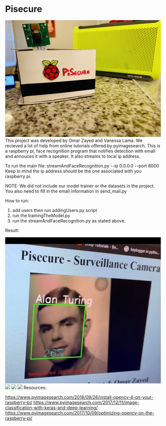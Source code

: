 # Pisecure
![](Images/pi.jpg)
This project was developed by Omar Zayed and Vanessa Lama. 
We recieved a lot of help from online tutorials offered by pyimagesearch.
This is a raspberry pi, face recognition program that notifies detection with email and annouces it with a speaker.
It also streams to local ip address.

To run the main file:  streamAndFaceRecognition.py --ip 0.0.0.0 --port 8000
Keep in mind the ip address should be the one associated with you raspberry pi.

NOTE: We did not include our model trainer or the datasets in the project.
      You also need to fill in the email information in send_mail.py

      

How to run:
1) add users then run addingUsers.py script
2)  run the trainingTheModel.py
3) run the streamAndFaceRecognition.py as stated above.

Result: 



![](Images/Image.jpeg) ![](Image1.jpeg) ![](Image2.jpeg) ![](Image3.jpeg)
Resources:


https://www.pyimagesearch.com/2018/09/26/install-opencv-4-on-your-raspberry-pi/
https://www.pyimagesearch.com/2017/12/11/image-classification-with-keras-and-deep-learning/
https://www.pyimagesearch.com/2017/10/09/optimizing-opencv-on-the-raspberry-pi/
